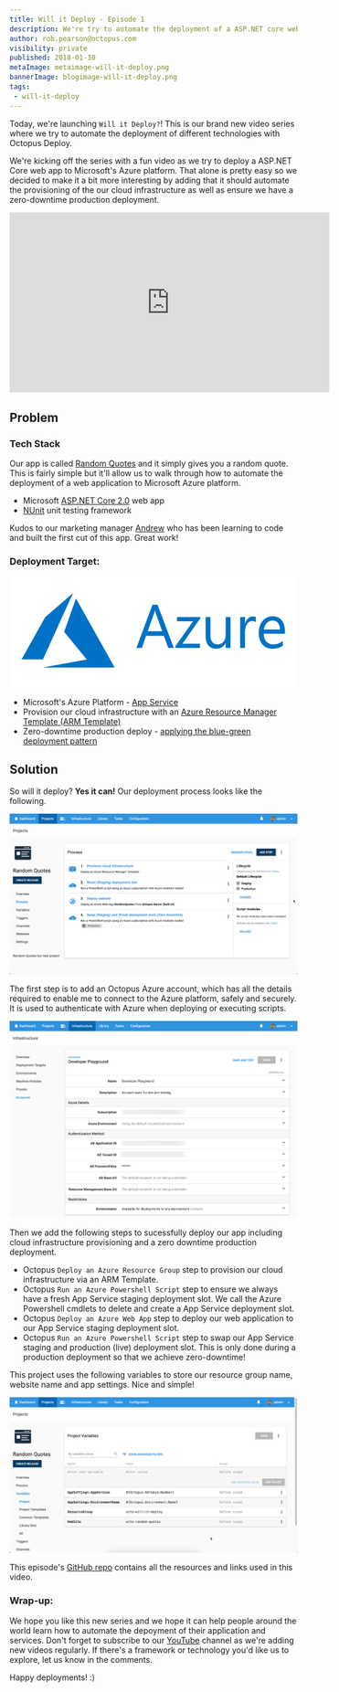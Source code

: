 ```yaml
---
title: Will it Deploy - Episode 1
description: We're try to automate the deployment of a ASP.NET core web app to Microsoft's Azure platform with infrastructure provisioning and zero production downtime.
author: rob.pearson@octopus.com
visibility: private
published: 2018-01-30
metaImage: metaimage-will-it-deploy.png
bannerImage: blogimage-will-it-deploy.png
tags:
 - will-it-deploy
---
```


Today, we're launching `Will it Deploy?`! This is our brand new video series where we try to automate the deployment of different technologies with Octopus Deploy. 

We're kicking off the series with a fun video as we try to deploy a ASP.NET Core web app to Microsoft's Azure platform. That alone is pretty easy so we decided to make it a bit more interesting by adding that it should automate the provisioning of the our cloud infrastructure as well as ensure we have a zero-downtime production deployment. 

<iframe width="560" height="315" src="https://www.youtube.com/embed/Z77T3SHRLKE" frameborder="0" allow="autoplay; encrypted-media" allowfullscreen></iframe>

## Problem

### Tech Stack

Our app is called [Random Quotes](https://github.com/OctopusSamples/RandomQuotes) and it simply gives you a random quote. This is fairly simple but it'll allow us to walk through how to automate the deployment of a web application to Microsoft Azure platform.

* Microsoft [ASP.NET Core 2.0](https://docs.microsoft.com/en-us/aspnet/core/) web app
* [NUnit](http://nunit.org/) unit testing framework

Kudos to our marketing manager [Andrew](https://twitter.com/andrewmaherbne) who has been learning to code and built the first cut of this app. Great work! 

### Deployment Target: 

![Microsoft Azure logo](will-it-deploy-azure-logo.png "width=500")

* Microsoft's Azure Platform - [App Service](https://azure.microsoft.com/en-au/services/app-service/)
* Provision our cloud infrastructure with an [Azure Resource Manager Template (ARM Template)](https://docs.microsoft.com/en-us/azure/azure-resource-manager/resource-group-overview)
* Zero-downtime production deploy - [applying the blue-green deployment pattern](https://octopus.com/docs/deploying-applications/deploying-to-azure/deploying-a-package-to-an-azure-web-app/using-deployment-slots-with-azure-web-apps)

## Solution

So will it deploy? **Yes it can!** Our deployment process looks like the following.

![Octopus deployment process](will-it-deploy-deployment-process.png "width=500")

The first step is to add an Octopus Azure account, which has all the details required to enable me to connect to the Azure platform, safely and securely. It is used to authenticate with Azure when deploying or executing scripts.

![Octopus Azure account](will-it-deploy-azure-account.png "width=500")

Then we add the following steps to sucessfully deploy our app including cloud infrastructure provisioning and a zero downtime production deployment.

- Octopus `Deploy an Azure Resource Group` step to provision our cloud infrastructure via an ARM Template.
- Octopus `Run an Azure Powershell Script` step to ensure we always have a fresh App Service staging deployment slot. We call the Azure Powershell cmdlets to delete and create a App Service deployment slot.
- Octopus `Deploy an Azure Web App` step to deploy our web application to our App Service staging deployment slot.
- Octopus `Run an Azure Powershell Script` step to swap our App Service staging and production (live) deployment slot. This is only done during a production deployment so that we achieve zero-downtime!

This project uses the following variables to store our resource group name, website name and app settings. Nice and simple!

![Project variables](will-it-deploy-project-variables.png "width=500")

This episode's [GitHub repo](https://github.com/OctopusSamples/WillItDeploy-Episode001) contains all the resources and links used in this video.

### Wrap-up: 

We hope you like this new series and we hope it can help people around the world learn how to automate the depoyment of their application and services.  Don't forget to subscribe to our [YouTube](https://youtube.com/octopusdeploy) channel as we're adding new videos regularly. If there's a framework or technology you'd like us to explore, let us know in the comments.

Happy deployments! :)